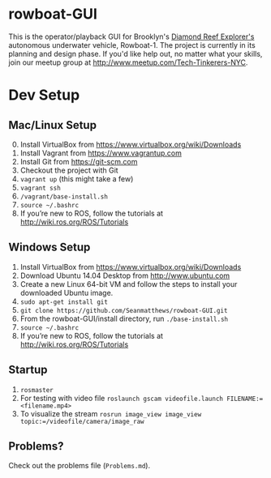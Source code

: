 # rowboat-GUI
This is the operator/playback GUI for Brooklyn's [Diamond Reef Explorer's](http://www.diamondreefexplorers.org/) autonomous underwater vehicle, Rowboat-1.  The project is currently in its planning and design phase. If you'd like help out, no matter what your skills, join our meetup group at http://www.meetup.com/Tech-Tinkerers-NYC. 

# Dev Setup

## Mac/Linux Setup
0. Install VirtualBox from https://www.virtualbox.org/wiki/Downloads
0. Install Vagrant from https://www.vagrantup.com
2. Install Git from https://git-scm.com 
1. Checkout the project with Git
3. `vagrant up` (this might take a few)
4. `vagrant ssh`
5. `/vagrant/base-install.sh`
6. `source ~/.bashrc`
7. If you’re new to ROS, follow the tutorials at http://wiki.ros.org/ROS/Tutorials

## Windows Setup 
1. Install VirtualBox from https://www.virtualbox.org/wiki/Downloads
2. Download Ubuntu 14.04 Desktop from http://www.ubuntu.com
3. Create a new Linux 64-bit VM and follow the steps to install your downloaded Ubuntu image.
4. `sudo apt-get install git`
5. `git clone https://github.com/Seanmatthews/rowboat-GUI.git`
6. From the rowboat-GUI/install directory, run `./base-install.sh`
7. `source ~/.bashrc`
8. If you’re new to ROS, follow the tutorials at http://wiki.ros.org/ROS/Tutorials

## Startup
1. `rosmaster`
1. For testing with video file `roslaunch gscam videofile.launch FILENAME:=<filename.mp4>`
1. To visualize the stream `rosrun image_view image_view topic:=/videofile/camera/image_raw` 

## Problems?

Check out the problems file (`Problems.md`).

